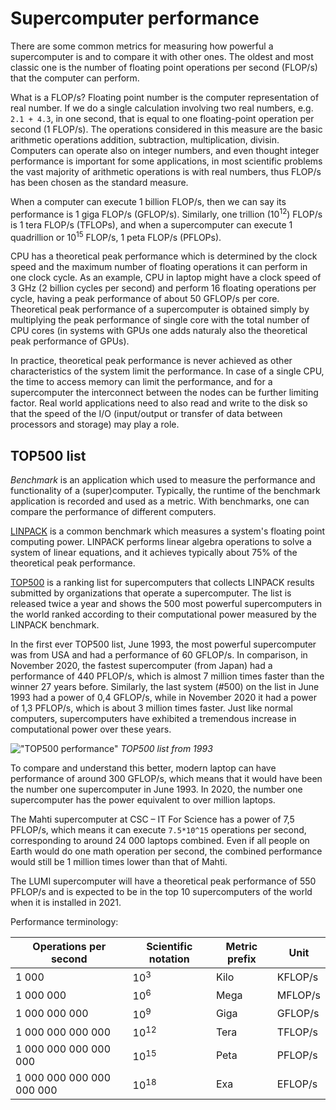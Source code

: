# Supercomputer performance

There are some common metrics for measuring how powerful a
supercomputer is and to compare it with other ones. The oldest and
most classic one is the number of floating point operations per second
(FLOP/s) that the computer can perform.

What is a FLOP/s? Floating point number is the computer representation
of real number. If we do a single calculation involving two real
numbers, e.g. `2.1 + 4.3`, in one second, that is equal to one
floating-point operation per second (1 FLOP/s). The operations
considered in this measure are the basic arithmetic operations
addition, subtraction, multiplication, divisin. Computers can operate
also on integer numbers, and even thought integer performance is
important for some applications, in most scientific problems
the vast majority of arithmetic operations is with real numbers, thus
FLOP/s has been chosen as the standard measure.

When a computer can execute 1 billion FLOP/s, then we can say its
performance is 1 giga FLOP/s (GFLOP/s). Similarly, one trillion
(10<sup>12</sup>) FLOP/s is 1 tera FLOP/s (TFLOPs), and when a supercomputer can
execute 1 quadrillion or 10<sup>15</sup> FLOP/s, 1 peta FLOP/s (PFLOPs).

CPU has a theoretical peak performance which is determined by the
clock speed and the maximum number of floating operations it can perform in one
clock cycle. As an example, CPU in laptop might have a clock speed of 3 GHz (2 billion cycles per
second) and perform 16 floating operations per cycle, having a peak
performance of about 50 GFLOP/s per core. Theoretical peak performance
of a supercomputer is obtained simply by multiplying the peak
performance of single core with the total number of CPU
cores (in systems with GPUs one adds naturaly also the theoretical
peak performance of GPUs).

In practice, theoretical peak performance is never achieved as other
characteristics of the system limit the performance. In case of a
single CPU, the time to access memory can limit the performance, and
for a supercomputer the interconnect between the nodes can be further
limiting factor. Real world applications need to also read and write
to the disk so that the speed of the I/O (input/output or transfer of
data between processors and storage) may play a role.

## TOP500 list

_Benchmark_ is an application which used to measure the performance
and functionality of a (super)computer. Typically, the runtime of the
benchmark application is recorded and used as a metric. 
With benchmarks, one can compare the performance of different computers.

[LINPACK](https://www.top500.org/project/linpack/) is a common
benchmark which measures a system's floating point computing 
power. LINPACK performs linear algebra operations to solve a system of
linear equations, and it achieves typically about 75% of the theoretical peak performance.

[TOP500](https://www.top500.org) is a ranking list for supercomputers that collects LINPACK results
submitted by organizations that operate a supercomputer. The list is released
twice a year and shows the 500 most powerful supercomputers in the world
ranked according to their computational power measured by the LINPACK benchmark.

In the first ever TOP500 list, June 1993, the most powerful supercomputer was from USA
and had a performance of 60 GFLOP/s. In comparison, in November 2020, the
fastest supercomputer (from Japan) had a performance of 440 PFLOP/s, which is
almost 7 million times faster than the winner 27 years
before. Similarly, the last system (#500) on the list in June 1993 had
a power of 0,4 GFLOP/s, while in November 2020 it had a power of 1,3 PFLOP/s, which is about 3
million times faster. Just like normal computers, supercomputers have
exhibited a tremendous increase in computational power over these years.

!["TOP500 performance"](./images/top_500.png)
*TOP500 list from 1993*

To compare and understand this better, modern laptop can have
performance of around 300 GFLOP/s, which means that it would have been
the number one supercomputer in June 1993. In 2020, the number one supercomputer has the
power equivalent to over million laptops.

The Mahti supercomputer at CSC – IT For Science has a power of 7,5 PFLOP/s,
which means it can execute `7.5*10^15` operations per second, corresponding to around 24 000
laptops combined. Even if all people on Earth would do one math
operation per second, the combined performance would still be 1 million times
lower than that of Mahti.

The LUMI supercomputer will have a theoretical peak performance of 550 PFLOP/s and
is expected to be in the top 10 supercomputers of the world when it is installed in 2021.

Performance terminology:

| Operations per second     | Scientific notation | Metric prefix | Unit    |
|---------------------------|---------------------|---------------|---------|
| 1 000                     |     10<sup>3</sup>  |  Kilo         | KFLOP/s |
| 1 000 000                 |     10<sup>6</sup>  |  Mega         | MFLOP/s |
| 1 000 000 000             |     10<sup>9</sup>  |  Giga         | GFLOP/s |
| 1 000 000 000 000         |     10<sup>12</sup> |  Tera         | TFLOP/s |
| 1 000 000 000 000 000     |     10<sup>15</sup> |  Peta         | PFLOP/s |
| 1 000 000 000 000 000 000 |     10<sup>18</sup> |  Exa          | EFLOP/s |

